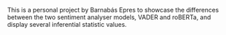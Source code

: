 This is a personal project by Barnabás Epres to showcase the differences between the two sentiment analyser models, VADER and roBERTa, and display several inferential statistic values. 
